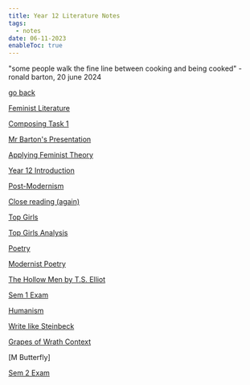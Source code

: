 ```yaml
---
title: Year 12 Literature Notes
tags:
  - notes
date: 06-11-2023
enableToc: true
---
```


"some people walk the fine line between cooking and being cooked" - ronald barton, 20 june 2024

[go back](Subjects.md)

[Feminist Literature](12Literature/Feminist.md)

[Composing Task 1](12Literature/Composing.md)

[Mr Barton's Presentation](12Literature/Barton.md)

[Applying Feminist Theory](12Literature/ApplyingFeministTheory.md)

[Year 12 Introduction](12Literature/Introduction.md)

[Post-Modernism](12Literature/PostModernism.md)

[Close reading (again)](12Literature/CloseReading.md)

[Top Girls](12Literature/TopGirls.md)

[Top Girls Analysis](12Literature/TopGirlsAnalysis.md)

[Poetry](12Literature/Poetry)

[Modernist Poetry](12Literature/ModernistPoetry.md)

[The Hollow Men by T.S. Elliot](12Literature/HollowMen.md)

[Sem 1 Exam](12Literature/Sem1Exam.md)

[Humanism](12Literature/Humanism.md)

[Write like Steinbeck](12Literature/WriteLikeSteinbeck.md)

[Grapes of Wrath Context](12Literature/GrapesOfWrathContext.md)

[M Butterfly]

[Sem 2 Exam](12Literature/Sem2Exam.md)
